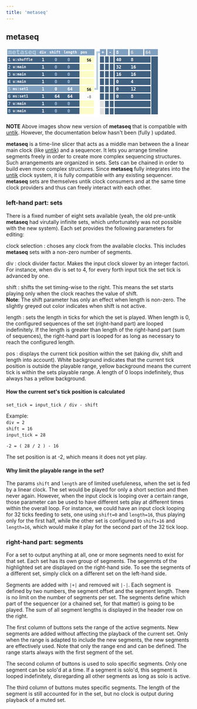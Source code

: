 ```yaml
---
title: 'metaseq'
---
```


## metaseq

![metaseq](metaseq.png)

**NOTE** Above images show new version of **metaseq** that is compatible with
[untik](../untik/). However, the documentation below hasn't been (fully ) updated.

**metaseq** is a time-line slicer that acts as a middle man between the a linear main  clock
(like [untik](../untik)) and a
sequencer. It lets you arrange timeline segments freely in order to create more complex
sequencing structures. Such arrangements are organized in sets. Sets can be chained in
order to build even more complex structures. Since **metaseq** fully integrates into the
[untik](../untik) clock system, it is fully compatible with any existing sequencer.
**metaseq** sets are themselves untik clock consumers and at the same time clock providers
and thus can freely interact with each other.


### left-hand part: sets

There is a fixed number of eight sets available (yeah, the old pre-untik **metaseq** had
virutally infinite sets, which unfortunately was not possible with the new system).
Each set provides the following parameters for editing:

clock selection
: choses any clock from the available clocks. This includes **metaseq** sets with a non-zero
number of segments.

div
: clock divider factor. Makes the input clock slower by an integer factori. For instance,
when div is set to 4, for every forth input tick the set tick is advanced by one.

shift
: shifts the set timing-wise to the right. This means the set starts playing only when the clock
reaches the value of shift.  
**Note**: The shift parameter has only an effect when length is non-zero. The slightly greyed out
color indicates when shift is not active.

length
: sets the length in ticks for which the set is played. When length is 0, the configured
sequences of the set (right-hand part) are looped indefinitely. If the length is greater
than length of the right-hand part (sum of sequences), the right-hand part is looped for
as long as necessary to reach the configured length.

pos
: displays the current tick position within the set (taking div, shift and length into account).
White background indicates that the current tick position is outside the playable
range, yellow background means the current tick is within the sets playable range. A length
of 0 loops indefinitely, thus always has a yellow background.

#### How the current set's tick position is calculated

```
set_tick = input_tick / div - shift
```

Example:  
`div = 2`  
`shift = 16`  
`input_tick = 28`  

```
-2 = ( 28 / 2 ) - 16
```

The set position is at -2, which means it does not yet play.


#### Why limit the playable range in the set?

The params `shift` and `length` are of limited usefuleness, when the set is fed by a
linear clock. The set would be played for only a short section and then never again.
However, when the input clock is looping over a certain range, those parameter can be
used to have different sets play at different times within the overall loop. For instance,
we could have an input clock looping for 32 ticks feeding to sets, one using `shift=0`
and `length=16`, thus playing only for the first half, while the other set is configured
to `shift=16` and `length=16`, which would make it play for the second part of the 32 tick
loop.


### right-hand part: segments

For a set to output anything at all, one or more segments need to exist for that set.
Each set has its own group of segments. The segemnts of the highlighted set are
displayed on the right-hand side. To see the segments of a different set, simply click
on a different set on the left-hand side.

Segments are added  with `|+|` and removed wit `|-|`. Each segment is defined by
two numbers, the segment offset and the segment length. There is no limit on the number
of segments per set. The segments define which part of the sequencer (or a chained set,
for that matter) is going to be played. The sum of all segment lengths is displayed in
the header row on the right.

The first column of buttons sets the range of the active segments. New segments
are added without affecting the playback of the current set. Only when the range
is adapted to include the new segments, the new segments are effectively used.
Note that only the range end and can be defined. The range starts always with the
first segment of the set.

The second column of buttons is used to solo specific segments. Only one segment
can be solo'd at a time. If a segment is solo'd, this segment is looped
indefinitely, disregarding all other segments as long as solo is active.

The third column of buttons mutes specific segments. The length of the segment
is still accounted for in the set, but no clock is output during playback
of a muted set.
